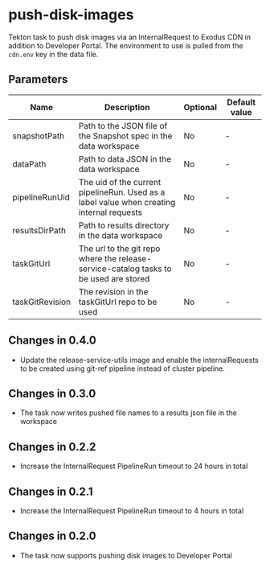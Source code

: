 # push-disk-images

Tekton task to push disk images via an InternalRequest to Exodus CDN in addition to Developer Portal.
The environment to use is pulled from the `cdn.env` key in the data file.

## Parameters

| Name                     | Description                                                                               | Optional | Default value |
|--------------------------|-------------------------------------------------------------------------------------------|----------|---------------|
| snapshotPath             | Path to the JSON file of the Snapshot spec in the data workspace                          | No       | -             |
| dataPath                 | Path to data JSON in the data workspace                                                   | No       | -             |
| pipelineRunUid           | The uid of the current pipelineRun. Used as a label value when creating internal requests | No       | -             |
| resultsDirPath           | Path to results directory in the data workspace                                           | No       | -             |
| taskGitUrl               | The url to the git repo where the release-service-catalog tasks to be used are stored     | No       | -             |
| taskGitRevision          | The revision in the taskGitUrl repo to be used                                            | No       | -             |

## Changes in 0.4.0
* Update the release-service-utils image and enable the internalRequests
  to be created using git-ref pipeline instead of cluster pipeline.

## Changes in 0.3.0
* The task now writes pushed file names to a results json file in the workspace

## Changes in 0.2.2
* Increase the InternalRequest PipelineRun timeout to 24 hours in total

## Changes in 0.2.1
* Increase the InternalRequest PipelineRun timeout to 4 hours in total

## Changes in 0.2.0
* The task now supports pushing disk images to Developer Portal
